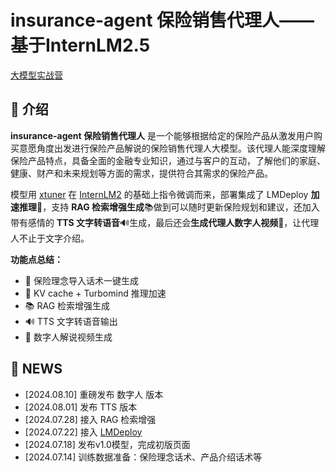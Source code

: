 # insurance-agent  保险销售代理人——基于InternLM2.5
 [大模型实战营](https://github.com/InternLM/Tutorial)

## 📢 介绍

**insurance-agent  保险销售代理人** 是一个能够根据给定的保险产品从激发用户购买意愿角度出发进行保险产品解说的保险销售代理人大模型。该代理人能深度理解保险产品特点，具备全面的金融专业知识，通过与客户的互动，了解他们的家庭、健康、财产和未来规划等方面的需求，提供符合其需求的保险产品。

模型用 [xtuner](https://github.com/InternLM/xtuner) 在 [InternLM2](https://github.com/InternLM/InternLM) 的基础上指令微调而来，部署集成了 LMDeploy **加速推理**🚀，支持 **RAG 检索增强生成**📚做到可以随时更新保险规划和建议，还加入带有感情的 **TTS 文字转语音**🔊生成，最后还会**生成代理人数字人视频**🦸，让代理人不止于文字介绍。

**功能点总结：**

- 📜 保险理念导入话术一键生成
- 🚀 KV cache + Turbomind 推理加速
- 📚 RAG 检索增强生成
- 🔊 TTS 文字转语音输出
- 🦸 数字人解说视频生成

## 🎉 NEWS

- [2024.08.10] 重磅发布 数字人 版本
- [2024.08.01] 发布 TTS 版本
- [2024.07.28] 接入 RAG 检索增强
- [2024.07.22] 接入 [LMDeploy](https://github.com/InternLM/lmdeploy)
- [2024.07.18] 发布v1.0模型，完成初版页面
- [2024.07.14] 训练数据准备：保险理念话术、产品介绍话术等
